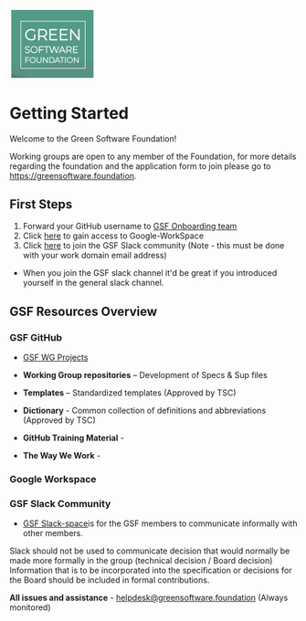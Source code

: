 [<img src="./img/GSF_logo.png" alt="drawing" width="150"/>](https://greensoftware.foundation)

# Getting Started

Welcome to the Green Software Foundation!

Working groups are open to any member of the Foundation, for more details regarding the foundation and the application form to join please go to https://greensoftware.foundation.

## First Steps

1. Forward your GitHub username to [GSF Onboarding team](mailto:helpdesk@greensoftware.foundation)
2. Click [here]() to gain access to Google-WorkSpace
3. Click [here](https://join.slack.com/t/greensoftwarefdn/signup) to join the GSF Slack community (Note - this must be done with your work domain email address)
 - When you join the GSF slack channel it'd be great if you introduced yourself in the general slack channel.

## GSF Resources Overview

### GSF GitHub

- [GSF WG Projects](https://github.com/Green-Software-Foundation)

- **Working Group repositories** – Development of Specs & Sup files
- **Templates** – Standardized templates (Approved by TSC)
- **Dictionary** - Common collection of definitions and abbreviations (Approved by TSC)
- **GitHub Training Material** -   
- **The Way We Work** - 


### Google Workspace


### GSF Slack Community 

- [GSF Slack-space](https://join.slack.com/t/greensoftwarefdn/signup)is for the GSF members to communicate informally with other members.  

Slack should not be used to communicate decision that would normally be made more formally in the group (technical decision / Board decision)
Information that is to be incorporated into the specification or decisions for the Board should be included in formal contributions. 


**All issues and assistance** - helpdesk@greensoftware.foundation (Always monitored)


